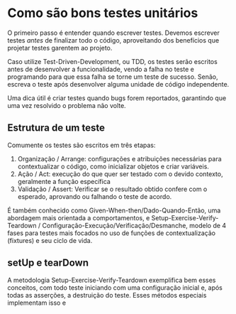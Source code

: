 # Como são bons testes unitários

O primeiro passo é entender quando escrever testes. Devemos escrever testes _antes_ de finalizar todo o código, aproveitando dos benefícios que projetar testes garentem ao projeto.

Caso utilize Test-Driven-Development, ou TDD, os testes serão escritos antes de desenvolver a funcionalidade, vendo a falha no teste e programando para que essa falha se torne um teste de sucesso. Senão, escreva o teste após desenvolver alguma unidade de código independente.

Uma dica útil é criar testes quando bugs forem reportados, garantindo que uma vez resolvido o problema não volte.

## Estrutura de um teste

Comumente os testes são escritos em três etapas:

1. Organização / Arrange: configurações e atribuições necessárias para contextualizar o código, como inicializar objetos e criar variáveis.
2. Ação / Act: execução do que quer ser testado com o devido contexto, geralmente a função específica
3. Validação / Assert: Verificar se o resultado obtido confere com o esperado, aprovando ou falhando o teste de acordo.

É também conhecido como Given-When-then/Dado-Quando-Então, uma abordagem mais orientada a comportamentos, e Setup-Exercise-Verify-Teardown / Configuração-Execução/Verificação/Desmanche, modelo de 4 fases para testes mais focados no uso de funções de contextualização (fixtures) e seu ciclo de vida.

## setUp e tearDown

A metodologia Setup-Exercise-Verify-Teardown exemplifica bem esses conceitos, com todo teste iniciando com uma configuração inicial e, após todas as asserções, a destruição do teste. Esses métodos especiais implementam isso e 